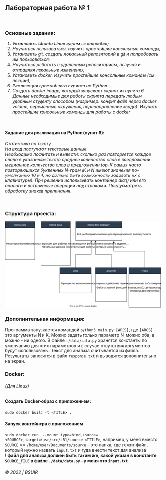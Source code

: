 ## Лабораторная работа № 1

&nbsp;  
### Основные задания:

1. _Установить Ubuntu Linux одним из способов;_
2. _Научиться пользоваться, изучить простейшие консольные команды;_
3. _Установить git, создать локальный репозиторий в git и попробовать им пользоваться;_
4. _Научиться работать с удаленным репозиторием, получая и отправляя локальные изменения;_
5. _Установить docker. Изучить простейшие консольные команды (см. лекции);_
6. _Реализация простейшего скрипта на Python_
7. _Создать docker image, который запускает скрипт из пункта 6. Данные необходимые для работы скрипта передать любым
   удобным студенту способом (например: конфиг файл через docker volume, переменные окружения, перенаправление ввода).
   Изучить простейшие консольные команды для работы с docker_


&nbsp;  

#### Задание для реализации на Python (пункт 6):
_Статистика по тексту  
На вход поступают текстовые данные.  
Необходимо
посчитать и вывести: сколько раз повторяется каждое слово в указанном тексте среднее количество слов в предложении медианное количество слов в предложении top-K самых часто повторяющихся буквенных N-грам (K и N имеют значения по-умолчанию 10 и 4, но должна быть возможность задавать их с клавиатуры).
При решении использовать контейнер dict() или его аналоги и встроенные
операции над строками. Предусмотреть обработку знаков препинания._

&nbsp;    
### Структура проекта:  
![](structure.svg)

### Дополнительная информация:  
Программа запускается командой `python3 main.py [ARGS]`, где `[ARGS]` - это аргументы N и K. Можно задать только параметр N, можно оба, а можно - ни одного. В файле `./data/data.py` хранятся константы по умолчанию для этих параметров и в случае отсутствия аргументов будут использованы.
Текст для анализа считывается из файла. Результаты заносятся в файл `response.txt` и выводятся дополнительно на экран.
  


### Docker: 
###### _(Для Linux)_ 
#### Создать Docker-образ с приложением:  
`sudo docker build -t <TITLE> .`

#### Запуск контейнера с приложением
`sudo docker run  --mount type=bind,source=<SOURCE>,target=/usr/src/LR1/source <TITLE>`, например, у меня вместо `SOURCE` == `/home/user/Documents/source` - это папка, где лежит файл, который нужно назвать `input.txt` и туда внести текст для анализа   
__! файл для анализа должен быть таким же, какой указан в константе `SOURCE_FILE` в файле `./data/data.py` - у меня это `input.txt`__
&nbsp;  
###### © 2022 | BSUIR